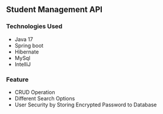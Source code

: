 ## Student Management API
### Technologies Used
- Java 17
- Spring boot
- Hibernate
- MySql
- IntelliJ

### Feature
- CRUD Operation
- Different Search Options
- User Security by Storing Encrypted Password to Database
